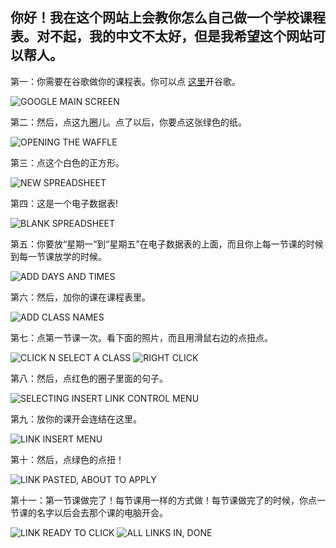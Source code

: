 <!DOCTYPE html>
<html>

<head>
<title></title>
</head>

<body>

<h2>你好！我在这个网站上会教你怎么自己做一个学校课程表。对不起，我的中文不太好，但是我希望这个网站可以帮人。</h2>

<p>第一：你需要在谷歌做你的课程表。你可以点 <a href="https://www.google.com/">这里</a>开谷歌。</p>
<img src="https://cdn.discordapp.com/attachments/702594897651171451/825395761901994004/FIRST_STEP_google_open_the_waffle_thing.PNG" alt="GOOGLE MAIN SCREEN">

<p>第二：然后，点这九圈儿。点了以后，你要点这张绿色的纸。</p>
<img src="https://cdn.discordapp.com/attachments/702594897651171451/825384638909251614/image0.png" alt="OPENING THE WAFFLE">

<p>第三：点这个白色的正方形。</p>
<img src="https://cdn.discordapp.com/attachments/702594897651171451/825385167316844544/image0.png" alt="NEW SPREADSHEET">

<p>第四：这是一个电子数据表!</p>
<img src="https://cdn.discordapp.com/attachments/702594897651171451/825395825659871253/google_spreadsheet_screenshot.PNG" alt="BLANK SPREADSHEET">

<p>第五：你要放“星期一“到“星期五”在电子数据表的上面，而且你上每一节课的时候到每一节课放学的时候。</p>
<img src="https://cdn.discordapp.com/attachments/702594897651171451/825395832005197844/enter_in_times_and_days_chinese_version.PNG" alt="ADD DAYS AND TIMES">

<p>第六：然后，加你的课在课程表里。</p>
<img src="https://cdn.discordapp.com/attachments/702594897651171451/825395839018205194/class_names_in_chinese.PNG" alt="ADD CLASS NAMES">

<p>第七：点第一节课一次。看下面的照片，而且用滑鼠右边的点扭点。</p>
<img src="https://cdn.discordapp.com/attachments/702594897651171451/825392849574821908/image1.png" alt="CLICK N SELECT A CLASS">
<img src="http://blog.toonormal.com/wp-content/uploads/2014/05/Right_Click.png" alt="RIGHT CLICK">

<p>第八：然后，点红色的圈子里面的句子。</p>
<img src="https://cdn.discordapp.com/attachments/702594897651171451/825392849914036254/image2.png" alt="SELECTING INSERT LINK CONTROL MENU">

<p>第九：放你的课开会连结在这里。</p>
<img src="https://cdn.discordapp.com/attachments/786694875889532929/825401170268651550/image0.png" alt="LINK INSERT MENU">

<p>第十：然后，点绿色的点扭！</p>
<img src="https://cdn.discordapp.com/attachments/702594897651171451/825392708406738975/image3.png" alt="LINK PASTED, ABOUT TO APPLY">

<p>第十一：第一节课做完了！每节课用一样的方式做！每节课做完了的时候，你点一节课的名字以后会去那个课的电脑开会。</p>
<img src="https://cdn.discordapp.com/attachments/702594897651171451/825392708154949682/image2.png" alt="LINK READY TO CLICK">
<img src="https://cdn.discordapp.com/attachments/702594897651171451/825392707634593812/image0.png" alt="ALL LINKS IN, DONE">

</body>

</html>
